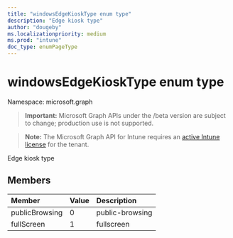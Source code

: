 ```yaml
---
title: "windowsEdgeKioskType enum type"
description: "Edge kiosk type"
author: "dougeby"
ms.localizationpriority: medium
ms.prod: "intune"
doc_type: enumPageType
---
```


# windowsEdgeKioskType enum type

Namespace: microsoft.graph

> **Important:** Microsoft Graph APIs under the /beta version are subject to change; production use is not supported.

> **Note:** The Microsoft Graph API for Intune requires an [active Intune license](https://go.microsoft.com/fwlink/?linkid=839381) for the tenant.

Edge kiosk type

## Members
|Member|Value|Description|
|:---|:---|:---|
|publicBrowsing|0|public-browsing|
|fullScreen|1|fullscreen|



